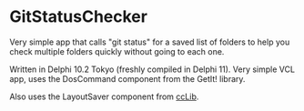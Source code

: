 # GitStatusChecker
Very simple app that calls "git status" for a saved list of folders to help you check multiple folders quickly without going to each one.

Written in Delphi 10.2 Tokyo (freshly compiled in Delphi 11).  Very simple VCL app, uses the DosCommand component from the GetIt! library.

Also uses the LayoutSaver component from [ccLib](https://github.com/corneliusdavid/ccLib).
